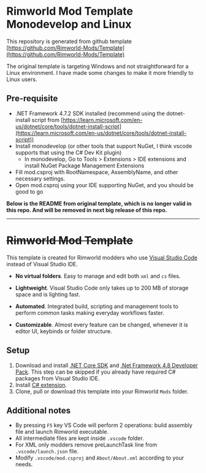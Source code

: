 # Rimworld Mod Template Monodevelop and Linux

This repository is generated from github template [https://github.com/Rimworld-Mods/Template](https://github.com/Rimworld-Mods/Template)

The original template is targeting Windows and not straightforward for a Linux environment. I have made some changes to make it more friendly to Linux users.

## Pre-requisite
- .NET Framework 4.7.2 SDK installed (recommend using the dotnet-install script from [https://learn.microsoft.com/en-us/dotnet/core/tools/dotnet-install-script](https://learn.microsoft.com/en-us/dotnet/core/tools/dotnet-install-script))
- Install monodevelop (or other tools that support NuGet, I think vscode supports that using the C# Dev Kit plugin)
  - In monodevelop, Go to Tools > Extensions > IDE extensions and install NuGet Package Management Extensions
- Fill mod.csproj with RootNamespace, AssemblyName, and other necessary settings.
- Open mod.csproj using your IDE supporting NuGet, and you should be good to go



__Below is the README from original template, which is no longer valid in this repo. And will be removed in next big release of this repo.__

-------
# ~~Rimworld Mod Template~~

This template is created for Rimworld modders who use [Visual Studio Code](https://code.visualstudio.com/) instead of Visual Studio IDE.

* __No virtual folders__. Easy to manage and edit both `xml` and `cs` files.

* __Lightweight__. Visual Studio Code only takes up to 200 MB of storage space and is lighting fast.

* __Automated__. Integrated build, scripting and management tools to perform common tasks making everyday workflows faster.

* __Customizable__. Almost every feature can be changed, whenever it is editor UI, keybinds or folder structure.

## Setup
1. Download and install [.NET Core SDK](https://dotnet.microsoft.com/download/dotnet-core) and [.Net Framework 4.8 Developer Pack](https://dotnet.microsoft.com/download/dotnet-framework/net48). This step can be skipped if you already have required C# packages from Visual Studio IDE.
2. Install [C# extension](https://marketplace.visualstudio.com/items?itemName=ms-dotnettools.csharp).
3. Clone, pull or download this template into your Rimworld `Mods` folder.

## Additional notes
* By pressing `F5` key VS Code will perform 2 operations: build assembly file and launch Rimworld executable. 
* All intermediate files are kept inside `.vscode` folder.
* For XML only modders remove preLaunchTask line from `.vscode/launch.json` file.
* Modify `.vscode/mod.csproj` and `About/About.xml` according to your needs.

